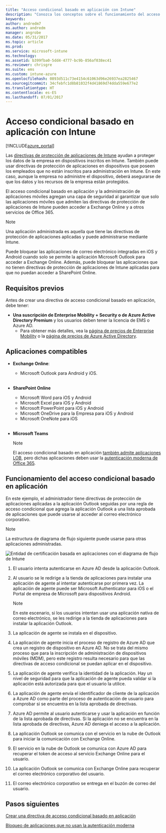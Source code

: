 ```yaml
---
title: "Acceso condicional basado en aplicación con Intune"
description: "Conozca los conceptos sobre el funcionamiento del acceso condicional basado en aplicación con Intune."
keywords: 
author: andredm7
ms.author: andredm
manager: angrobe
ms.date: 05/31/2017
ms.topic: article
ms.prod: 
ms.service: microsoft-intune
ms.technology: 
ms.assetid: b399fba0-5dd4-4777-bc9b-856af038ec41
ms.reviewer: chrisgre
ms.suite: ems
ms.custom: intune-azure
ms.openlocfilehash: 0893d511c73e4154c61063d96e26937ea2825467
ms.sourcegitcommit: 34cfebfc1d8b81032f4d41869d74dda559e677e2
ms.translationtype: HT
ms.contentlocale: es-ES
ms.lasthandoff: 07/01/2017
---
```

# <a name="app-based-conditional-access-with-intune"></a>Acceso condicional basado en aplicación con Intune

[!INCLUDE[azure_portal](./includes/azure_portal.md)]

Las [directivas de protección de aplicaciones de Intune](app-protection-policy.md) ayudan a proteger los datos de la empresa en dispositivos inscritos en Intune. También puede usar directivas de protección de aplicaciones en dispositivos que poseen los empleados que no están inscritos para administración en Intune. En este caso, aunque la empresa no administre el dispositivo, deberá asegurarse de que los datos y los recursos de la empresa están protegidos.

El acceso condicional basado en aplicación y la administración de aplicaciones móviles agregan una capa de seguridad al garantizar que solo las aplicaciones móviles que admiten las directivas de protección de aplicaciones de Intune pueden acceder a Exchange Online y a otros servicios de Office 365.

> [!NOTE]
> Una aplicación administrada es aquella que tiene las directivas de protección de aplicaciones aplicadas y puede administrarse mediante Intune.

Puede bloquear las aplicaciones de correo electrónico integradas en iOS y Android cuando solo se permite la aplicación Microsoft Outlook para acceder a Exchange Online. Además, puede bloquear las aplicaciones que no tienen directivas de protección de aplicaciones de Intune aplicadas para que no puedan acceder a SharePoint Online.

## <a name="prerequisites"></a>Requisitos previos
Antes de crear una directiva de acceso condicional basado en aplicación, debe tener:

- **Una suscripción de Enterprise Mobility + Security o de Azure Active Directory Premium** y los usuarios deben tener la licencia de EMS o Azure AD.
    - Para obtener más detalles, vea la [página de precios de Enterprise Mobility](https://www.microsoft.com/cloud-platform/enterprise-mobility-pricing) o la [página de precios de Azure Active Directory](https://azure.microsoft.com/pricing/details/active-directory/).

## <a name="supported-apps"></a>Aplicaciones compatibles

- **Exchange Online**:
    - Microsoft Outlook para Android y iOS.
<br></br>
- **SharePoint Online**
    - Microsoft Word para iOS y Android
    - Microsoft Excel para iOS y Android
    - Microsoft PowerPoint para iOS y Android
    - Microsoft OneDrive para la Empresa para iOS y Android
    - Microsoft OneNote para iOS
<br></br>
- **Microsoft Teams**

    > [!NOTE] 
    > El acceso condicional basado en aplicación [también admite aplicaciones LOB](https://docs.microsoft.com/intune-classic/deploy-use/block-apps-with-no-modern-authentication), pero dichas aplicaciones deben usar la [autenticación moderna de Office 365](https://support.office.com/article/Using-Office-365-modern-authentication-with-Office-clients-776c0036-66fd-41cb-8928-5495c0f9168a).

## <a name="how-app-based-conditional-access-works"></a>Funcionamiento del acceso condicional basado en aplicación

En este ejemplo, el administrador tiene directivas de protección de aplicaciones aplicadas a la aplicación Outlook seguidas por una regla de acceso condicional que agrega la aplicación Outlook a una lista aprobada de aplicaciones que puede usarse al acceder al correo electrónico corporativo.

> [!NOTE] 
> La estructura de diagrama de flujo siguiente puede usarse para otras aplicaciones administradas.

![Entidad de certificación basada en aplicaciones con el diagrama de flujo de Intune](./media/ca-intune-common-ways-3.png)

1.  El usuario intenta autenticarse en Azure AD desde la aplicación Outlook.

2.  Al usuario se le redirige a la tienda de aplicaciones para instalar una aplicación de agente al intentar autenticarse por primera vez. La aplicación de agente puede ser Microsoft Authenticator para iOS o el Portal de empresa de Microsoft para dispositivos Android.

    > [!NOTE]
    > En este escenario, si los usuarios intentan usar una aplicación nativa de correo electrónico, se les redirige a la tienda de aplicaciones para instalar la aplicación Outlook.

3.  La aplicación de agente se instala en el dispositivo.

4.  La aplicación de agente inicia el proceso de registro de Azure AD que crea un registro de dispositivo en Azure AD. No se trata del mismo proceso que para la inscripción de administración de dispositivos móviles (MDM), pero este registro resulta necesario para que las directivas de acceso condicional se puedan aplicar en el dispositivo.

5.  La aplicación de agente verifica la identidad de la aplicación. Hay un nivel de seguridad para que la aplicación de agente pueda validar si la aplicación está autorizada para que el usuario la utilice.

6.  La aplicación de agente envía el identificador de cliente de la aplicación a Azure AD como parte del proceso de autenticación de usuario para comprobar si se encuentra en la lista aprobada de directivas.

7.  Azure AD permite al usuario autenticarse y usar la aplicación en función de la lista aprobada de directivas. Si la aplicación no se encuentra en la lista aprobada de directivas, Azure AD deniega el acceso a la aplicación.

8.  La aplicación Outlook se comunica con el servicio en la nube de Outlook para iniciar la comunicación con Exchange Online.

9.  El servicio en la nube de Outlook se comunica con Azure AD para recuperar el token de acceso al servicio Exchange Online para el usuario.

10.  La aplicación Outlook se comunica con Exchange Online para recuperar el correo electrónico corporativo del usuario.

11.  El correo electrónico corporativo se entrega en el buzón de correo del usuario.

## <a name="next-steps"></a>Pasos siguientes
[Crear una directiva de acceso condicional basado en aplicación](app-based-conditional-access-intune-create.md)

[Bloqueo de aplicaciones que no usan la autenticación moderna](app-modern-authentication-block.md)
